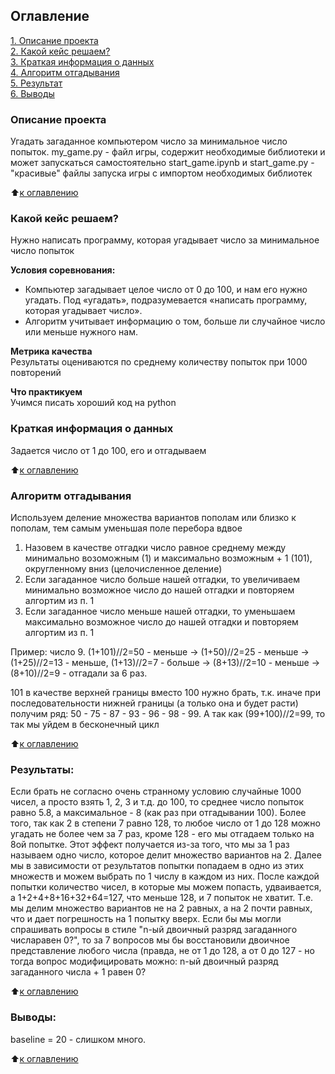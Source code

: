 ## Оглавление  
[1. Описание проекта](README.md#Описание-проекта)  
[2. Какой кейс решаем?](README.md#Какой-кейс-решаем)  
[3. Краткая информация о данных](README.md#Краткая-информация-о-данных)  
[4. Алгоритм отгадывания](README.md#Алгоритм-отгадывания)  
[5. Результат](README.md#Результат)    
[6. Выводы](README.md#Выводы) 

### Описание проекта    
Угадать загаданное компьютером число за минимальное число попыток.
my_game.py - файл игры, содержит необходимые библиотеки и может запускаться самостоятельно
start_game.ipynb и start_game.py - "красивые" файлы запуска игры с импортом необходимых библиотек

:arrow_up:[к оглавлению](README.md#Оглавление)


### Какой кейс решаем?    
Нужно написать программу, которая угадывает число за минимальное число попыток

**Условия соревнования:**  
- Компьютер загадывает целое число от 0 до 100, и нам его нужно угадать. Под «угадать», подразумевается «написать программу, которая угадывает число».
- Алгоритм учитывает информацию о том, больше ли случайное число или меньше нужного нам.

**Метрика качества**     
Результаты оцениваются по среднему количеству попыток при 1000 повторений

**Что практикуем**     
Учимся писать хороший код на python


### Краткая информация о данных
Задается число от 1 до 100, его и отгадываем
  
:arrow_up:[к оглавлению](README.md#Оглавление)


### Алгоритм отгадывания
Используем деление множества вариантов пополам или близко к пополам, тем самым уменьшая поле перебора вдвое
1. Назовем в качестве отгадки число равное среднему между минимально возоможным (1) и максимально возможным + 1 (101), округленному вниз (целочисленное деление)
2. Если загаданное число больше нашей отгадки, то увеличиваем минимально возможное число до нашей отгадки и повторяем алгортим из п. 1
3. Если загаданное число меньше нашей отгадки, то уменьшаем максимально возможное число до нашей отгадки и повторяем алгортим из п. 1

Пример: число 9.
(1+101)//2=50 - меньше -> (1+50)//2=25 - меньше -> (1+25)//2=13 - меньше, (1+13)//2=7 - больше -> (8+13)//2=10 - меньше -> (8+10)//2=9 - отгадали за 6 раз.

101 в качестве верхней границы вместо 100 нужно брать, т.к. иначе при последовательности нижней границы (а только она и будет расти) получим ряд: 50 - 75 - 87 - 93 - 96 - 98 - 99. А так как (99+100)//2=99, то так мы уйдем в бесконечный цикл

:arrow_up:[к оглавлению](README.md#Оглавление)


### Результаты:  
Если брать не согласно очень странному условию случайные 1000 чисел, а просто взять 1, 2, 3 и т.д. до 100, то среднее число попыток равно 5.8, а максимальное - 8 (как раз при отгадывании 100). Более того, так как 2 в степени 7 равно 128, то любое число от 1 до 128 можно угадать не более чем за 7 раз, кроме 128 - его мы отгадаем только на 8ой попытке.
Этот эффект получается из-за того, что мы за 1 раз называем одно число, которое делит множество вариантов на 2. Далее мы в зависимости от результатов попытки попадаем в одно из этих множеств и можем выбрать по 1 числу в каждом из них. После каждой попытки количество чисел, в которые мы можем попасть, удваивается, а 1+2+4+8+16+32+64=127, что меньше 128, и 7 попыток не хватит. Т.е. мы делим множество вариантов не на 2 равных, а на 2 почти равных, что и дает погрешность на 1 попытку вверх. Если бы мы могли спрашивать вопросы в стиле "n-ый двоичный разряд загаданного числаравен 0?", то за 7 вопросов мы бы восстановили двоичное представление любого числа (правда, не от 1 до 128, а от 0 до 127 - но тогда вопрос модифицировать можно: n-ый двоичный разряд загаданного числа + 1 равен 0?

:arrow_up:[к оглавлению](README.md#Оглавление)


### Выводы:  
baseline = 20 - слишком много.

:arrow_up:[к оглавлению](README.md#Оглавление)